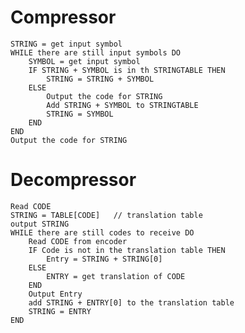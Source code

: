 # Compressor

    STRING = get input symbol
    WHILE there are still input symbols DO
        SYMBOL = get input symbol
	    IF STRING + SYMBOL is in th STRINGTABLE THEN
		    STRING = STRING + SYMBOL
    	ELSE
	    	Output the code for STRING
		    Add STRING + SYMBOL to STRINGTABLE
		    STRING = SYMBOL
	    END
    END
    Output the code for STRING


# Decompressor

    Read CODE
    STRING = TABLE[CODE]   // translation table
    output STRING
    WHILE there are still codes to receive DO
	    Read CODE from encoder
	    IF Code is not in the translation table THEN
		    Entry = STRING + STRING[0]
	    ELSE
		    ENTRY = get translation of CODE
	    END
	    Output Entry
        add STRING + ENTRY[0] to the translation table
        STRING = ENTRY
    END
